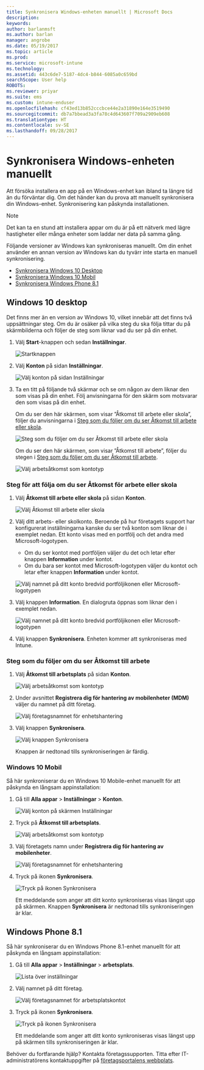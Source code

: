 ```yaml
---
title: Synkronisera Windows-enheten manuellt | Microsoft Docs
description: 
keywords: 
author: barlanmsft
ms.author: barlan
manager: angrobe
ms.date: 05/19/2017
ms.topic: article
ms.prod: 
ms.service: microsoft-intune
ms.technology: 
ms.assetid: 443c6de7-5187-4dc4-b844-6085a0c659bd
searchScope: User help
ROBOTS: 
ms.reviewer: priyar
ms.suite: ems
ms.custom: intune-enduser
ms.openlocfilehash: cf43ed13b852cccbce44e2a31890e164e3519490
ms.sourcegitcommit: db7a7bbead3a3fa78c4d643607f709a2909eb608
ms.translationtype: HT
ms.contentlocale: sv-SE
ms.lasthandoff: 09/28/2017
---
```

# <a name="sync-your-windows-device-manually"></a>Synkronisera Windows-enheten manuellt

Att försöka installera en app på en Windows-enhet kan ibland ta längre tid än du förväntar dig. Om det händer kan du prova att manuellt synkronisera din Windows-enhet. Synkronisering kan påskynda installationen.

> [!Note]
> Det kan ta en stund att installera appar om du är på ett nätverk med lägre hastigheter eller många enheter som laddar ner data på samma gång.

Följande versioner av Windows kan synkroniseras manuellt. Om din enhet använder en annan version av Windows kan du tyvärr inte starta en manuell synkronisering.

* [Synkronisera Windows 10 Desktop](#windows-10-desktop)
* [Synkronisera Windows 10 Mobil](#windows-10-mobile)
* [Synkronisera Windows Phone 8.1](#windows-phone-81)

## <a name="windows-10-desktop"></a>Windows 10 desktop
Det finns mer än en version av Windows 10, vilket innebär att det finns två uppsättningar steg. Om du är osäker på vilka steg du ska följa tittar du på skärmbilderna och följer de steg som liknar vad du ser på din enhet.

1. Välj **Start**-knappen och sedan **Inställningar**.

    ![Startknappen](./media/win10pc-sync-1-start-button.png)

2. Välj **Konton** på sidan **Inställningar**.

    ![Välj konton på sidan Inställningar](./media/win10pc-sync-2-settings-accounts.png)

3. Ta en titt på följande två skärmar och se om någon av dem liknar den som visas på din enhet. Följ anvisningarna för den skärm som motsvarar den som visas på din enhet.

    Om du ser den här skärmen, som visar ”Åtkomst till arbete eller skola”, följer du anvisningarna i [Steg som du följer om du ser Åtkomst till arbete eller skola](#steps-to-follow-if-you-see-access-work-or-school).

    ![Steg som du följer om du ser Åtkomst till arbete eller skola](./media/w10-enroll-rs1-connect-to-work-or-school.png)

    Om du ser den här skärmen, som visar ”Åtkomst till arbete”, följer du stegen i [Steg som du följer om du ser Åtkomst till arbete](#steps-to-follow-if-you-see-work-access).

    ![Välj arbetsåtkomst som kontotyp](./media/win10pc-sync-3-work-access.png)

### <a name="steps-to-follow-if-you-see-access-work-or-school"></a>Steg för att följa om du ser Åtkomst för arbete eller skola

1. Välj **Åtkomst till arbete eller skola** på sidan **Konton**.

    ![Välj Åtkomst till arbete eller skola](./media/w10-enroll-rs1-connect-to-work-or-school.png)

2. Välj ditt arbets- eller skolkonto. Beroende på hur företagets support har konfigurerat inställningarna kanske du ser två konton som liknar de i exemplet nedan. Ett konto visas med en portfölj och det andra med Microsoft-logotypen.

    - Om du ser kontot med portföljen väljer du det och letar efter knappen **Information** under kontot.
    - Om du bara ser kontot med Microsoft-logotypen väljer du kontot och letar efter knappen **Information** under kontot.

    ![Välj namnet på ditt konto bredvid portföljikonen eller Microsoft-logotypen](./media/win10pc-rs1-sync-info-button.png)

3. Välj knappen **Information**. En dialogruta öppnas som liknar den i exemplet nedan.

    ![Välj namnet på ditt konto bredvid portföljikonen eller Microsoft-logotypen](./media/win10pc-rs1-sync-button.png)

4. Välj knappen **Synkronisera**. Enheten kommer att synkroniseras med Intune.

### <a name="steps-to-follow-if-you-see-work-access"></a>Steg som du följer om du ser Åtkomst till arbete

1. Välj **Åtkomst till arbetsplats** på sidan **Konton**.

    ![Välj arbetsåtkomst som kontotyp](./media/win10pc-sync-3-work-access.png)

2. Under avsnittet **Registrera dig för hantering av mobilenheter (MDM)** väljer du namnet på ditt företag.

    ![Välj företagsnamnet för enhetshantering](./media/win10pc-sync-4-tap-com-name.png)

3. Välj knappen **Synkronisera**.

    ![Välj knappen Synkronisera](./media/win10pc-sync-5-tap-sync.png)

   Knappen är nedtonad tills synkroniseringen är färdig.

### <a name="windows-10-mobile"></a>Windows 10 Mobil
Så här synkroniserar du en Windows 10 Mobile-enhet manuellt för att påskynda en långsam appinstallation:

   1. Gå till **Alla appar** > **Inställningar** > **Konton**.

       ![Välj konton på skärmen Inställningar](./media/win10m-sync-1-settings-accounts.png)

   2. Tryck på **Åtkomst till arbetsplats**.

       ![Välj arbetsåtkomst som kontotyp](./media/win10m-sync-2-work-access.png)

   3. Välj företagets namn under **Registrera dig för hantering av mobilenheter**.

       ![Välj företagsnamnet för enhetshantering](./media/win10m-sync-3-tap-comp-name.png)

   4. Tryck på ikonen **Synkronisera**.

       ![Tryck på ikonen Synkronisera](./media/win10m-sync-4-tap-sync.png)

       Ett meddelande som anger att ditt konto synkroniseras visas längst upp på skärmen. Knappen **Synkronisera** är nedtonad tills synkroniseringen är klar.

## <a name="windows-phone-81"></a>Windows Phone 8.1
Så här synkroniserar du en Windows Phone 8.1-enhet manuellt för att påskynda en långsam appinstallation:

1. Gå till **Alla appar** > **Inställningar** > **arbetsplats**.

    ![Lista över inställningar](./media/wp81-1-sync-settings-workplace.png)

2. Välj namnet på ditt företag.

    ![Välj företagsnamnet för arbetsplatskontot](./media/wp81-2-sync-tap-compname.png)

3. Tryck på ikonen **Synkronisera**.

    ![Tryck på ikonen Synkronisera](./media/wp81-3-sync-tap-sync-button.png)

   Ett meddelande som anger att ditt konto synkroniseras visas längst upp på skärmen tills synkroniseringen är klar.

Behöver du fortfarande hjälp? Kontakta företagssupporten. Titta efter IT-administratörens kontaktuppgifter på [företagsportalens webbplats](https://portal.manage.microsoft.com).
